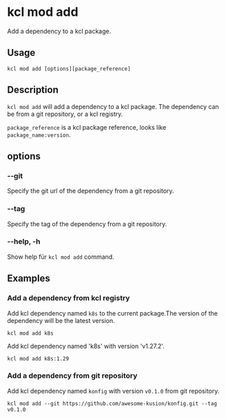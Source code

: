 # kcl mod add

Add a dependency to a kcl package.

## Usage

```shell
kcl mod add [options][package_reference]
```

## Description

`kcl mod add` will add a dependency to a kcl package. The dependency can be from a git repository, or a kcl registry.

`package_reference` is a kcl package reference, looks like `package_name:version`.

## options

### --git

Specify the git url of the dependency from a git repository.

### --tag

Specify the tag of the dependency from a git repository.

### --help, -h

Show help für `kcl mod add` command.

## Examples

### Add a dependency from kcl registry

Add kcl dependency named `k8s` to the current package.The version of the dependency will be the latest version.

```shell
kcl mod add k8s
```

Add kcl dependency named 'k8s' with version 'v1.27.2'.

```shell
kcl mod add k8s:1.29
```

### Add a dependency from git repository

Add kcl dependency named `konfig` with version `v0.1.0` from git repository.

```shell
kcl mod add --git https://github.com/awesome-kusion/konfig.git --tag v0.1.0
```
